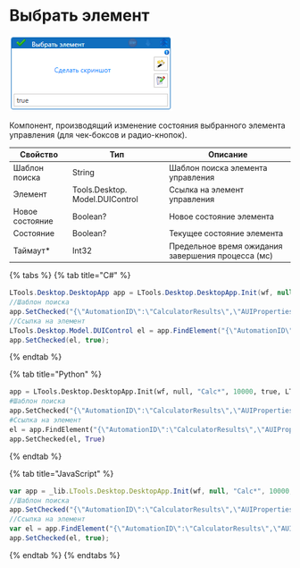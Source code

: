 # Выбрать элемент

![](<../../../.gitbook/assets/image (910).png>)



Компонент, производящий изменение состояния выбранного элемента управления (для чек-боксов и радио-кнопок).

| Свойство        | Тип                             | Описание                                           |
| --------------- | ------------------------------- | -------------------------------------------------- |
| Шаблон поиска   | String                          | Шаблон поиска элемента управления                  |
| Элемент         | Tools.Desktop. Model.DUIControl | Ссылка на элемент управления                       |
| Новое состояние | Boolean?                        | Новое состояние элемента                           |
| Состояние       | Boolean?                        | Текущее состояние элемента                         |
| Таймаут\*       | Int32                           | Предельное время ожидания завершения процесса (мс) |

{% tabs %}
{% tab title="C#" %}
```csharp
LTools.Desktop.DesktopApp app = LTools.Desktop.DesktopApp.Init(wf, null, "Calc*", 10000, true, LTools.Desktop.Model.DesktopTypes.UIAUTOMATION);
//Шаблон поиска
app.SetChecked("{\"AutomationID\":\"CalculatorResults\",\"AUIProperties\":[],\"TextSearchMode\":0,\"IsRoot\":false,\"IsQuickSearch\":false}", true);
//Ссылка на элемент
LTools.Desktop.Model.DUIControl el = app.FindElement("{\"AutomationID\":\"CalculatorResults\",\"AUIProperties\":[],\"TextSearchMode\":0,\"IsRoot\":false,\"IsQuickSearch\":false}");
app.SetChecked(el, true);
```
{% endtab %}

{% tab title="Python" %}
```python
app = LTools.Desktop.DesktopApp.Init(wf, null, "Calc*", 10000, true, LTools.Desktop.Model.DesktopTypes.UIAUTOMATION)
#Шаблон поиска
app.SetChecked("{\"AutomationID\":\"CalculatorResults\",\"AUIProperties\":[],\"TextSearchMode\":0,\"IsRoot\":false,\"IsQuickSearch\":false}", True)
#Ссылка на элемент
el = app.FindElement("{\"AutomationID\":\"CalculatorResults\",\"AUIProperties\":[],\"TextSearchMode\":0,\"IsRoot\":false,\"IsQuickSearch\":false}")
app.SetChecked(el, True)
```
{% endtab %}

{% tab title="JavaScript" %}
```javascript
var app = _lib.LTools.Desktop.DesktopApp.Init(wf, null, "Calc*", 10000, true, _lib.LTools.Desktop.Model.DesktopTypes.UIAUTOMATION);
//Шаблон поиска
app.SetChecked("{\"AutomationID\":\"CalculatorResults\",\"AUIProperties\":[],\"TextSearchMode\":0,\"IsRoot\":false,\"IsQuickSearch\":false}", true);
//Ссылка на элемент
var el = app.FindElement("{\"AutomationID\":\"CalculatorResults\",\"AUIProperties\":[],\"TextSearchMode\":0,\"IsRoot\":false,\"IsQuickSearch\":false}");
app.SetChecked(el, true);
```
{% endtab %}
{% endtabs %}
